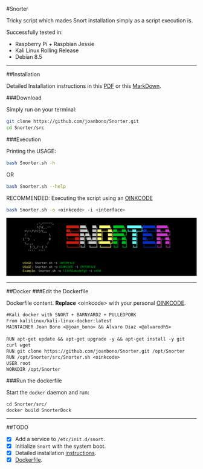 #Snorter

Tricky script which mades Snort installation simply as a script execution is.

Successfully tested in:

+ Raspberry Pi + Raspbian Jessie
+ Kali Linux Rolling Release
+ Debian 8.5

***

##Installation

Detailed Installation instructions in this [PDF](doc/Instructions_EN.pdf) or this [MarkDown](doc/doc_EN.md).

###Download

Simply run on your terminal:

~~~~bash
git clone https://github.com/joanbono/Snorter.git
cd Snorter/src
~~~~

###Execution

Printing the USAGE:

~~~~bash
bash Snorter.sh -h
~~~~

OR

~~~~bash
bash Snorter.sh --help
~~~~

RECOMMENDED: Executing the script using an [OINKCODE](https://www.snort.org/oinkcodes)

~~~~bash
bash Snorter.sh -o <oinkcode> -i <interface>
~~~~

![Snorter in action!](img/1.png)

***

##Docker
###Edit the Dockerfile

Dockerfile content. __Replace__ \<oinkcode\> with your personal [OINKCODE](https://www.snort.org/oinkcodes).

~~~~
#Kali docker with SNORT + BARNYARD2 + PULLEDPORK
From kalilinux/kali-linux-docker:latest
MAINTAINER Joan Bono <@joan_bono> && Alvaro Diaz <@alvarodh5>

RUN apt-get update && apt-get upgrade -y && apt-get install -y git curl wget
RUN git clone https://github.com/joanbono/Snorter.git /opt/Snorter
RUN /opt/Snorter/src/Snorter.sh <oinkcode>
USER root
WORKDIR /opt/Snorter
~~~~

###Run the dockerfile

Start the `docker` daemon and run:

~~~~
cd Snorter/src/
docker build SnorterDock
~~~~

***

##TODO

+ [x] Add a service to `/etc/init.d/snort`.
+ [x] Initialize `Snort` with the system boot.
+ [x] Detailed installation [instructions](doc/Instructions_EN.pdf).
+ [x] [Dockerfile](https://github.com/joanbono/Snorter/blob/master/src/SnorterDock/Dockerfile).
